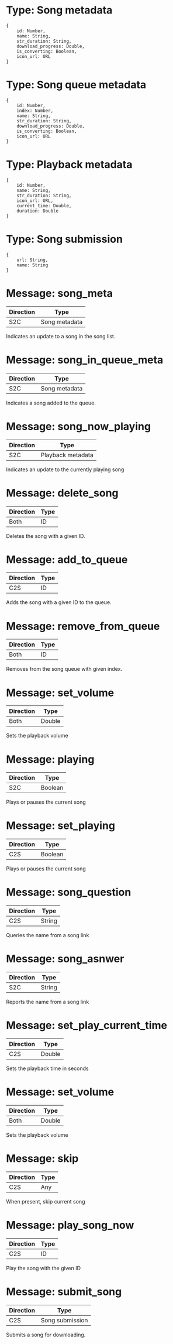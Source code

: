 
# Type: Song metadata
```
{
	id: Number,
	name: String,
	str_duration: String,
	download_progress: Double,
	is_converting: Boolean,
	icon_url: URL
}
```

# Type: Song queue metadata
```
{
	id: Number,
	index: Number,
	name: String,
	str_duration: String,
	download_progress: Double,
	is_converting: Boolean,
	icon_url: URL
}
```

# Type: Playback metadata
```
{
	id: Number,
	name: String,
	str_duration: String,
	icon_url: URL,
	current_time: Double,
	duration: Double
}
```

# Type: Song submission
```
{
	url: String,
	name: String
}
```

# Message: song_meta
| Direction | Type
| --------- | ----
| S2C       | Song metadata

Indicates an update to a song in the song list.

# Message: song_in_queue_meta
| Direction | Type
| --------- | ----
| S2C       | Song metadata

Indicates a song added to the queue.

# Message: song_now_playing
| Direction | Type
| --------- | ----
| S2C       | Playback metadata

Indicates an update to the currently playing song

# Message: delete_song
| Direction | Type
| --------- | ----
| Both      | ID

Deletes the song with a given ID.

# Message: add_to_queue
| Direction | Type
| --------- | ----
| C2S       | ID

Adds the song with a given ID to the queue.

# Message: remove_from_queue
| Direction | Type
| --------- | ----
| Both      | ID

Removes from the song queue with given index.

# Message: set_volume
| Direction | Type
| --------- | ----
| Both      | Double

Sets the playback volume

# Message: playing
| Direction | Type
| --------- | ----
| S2C       | Boolean

Plays or pauses the current song

# Message: set_playing
| Direction | Type
| --------- | ----
| C2S       | Boolean

Plays or pauses the current song

# Message: song_question
| Direction | Type
| --------- | ----
| C2S       | String

Queries the name from a song link

# Message: song_asnwer
| Direction | Type
| --------- | ----
| S2C       | String

Reports the name from a song link

# Message: set_play_current_time
| Direction | Type
| --------- | ----
| C2S       | Double

Sets the playback time in seconds

# Message: set_volume
| Direction | Type
| --------- | ----
| Both      | Double

Sets the playback volume

# Message: skip
| Direction | Type
| --------- | ----
| C2S       | Any

When present, skip current song

# Message: play_song_now
| Direction | Type
| --------- | ----
| C2S       | ID

Play the song with the given ID

# Message: submit_song
| Direction | Type
| --------- | ----
| C2S       | Song submission

Submits a song for downloading.
